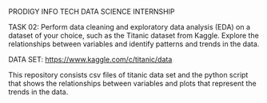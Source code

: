 PRODIGY INFO TECH DATA SCIENCE INTERNSHIP

TASK 02: Perform data cleaning and exploratory data analysis (EDA) on a dataset of your choice, such as the Titanic dataset from Kaggle. Explore the relationships between variables and identify patterns and trends in the data.

DATA SET: https://www.kaggle.com/c/titanic/data

This repository consists csv files of titanic data set and the python script that shows the relationships between variables and plots that represent the trends in the data.

